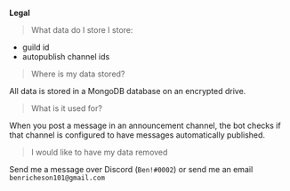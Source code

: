 **Legal**
> What data do I store
I store:
- guild id
- autopublish channel ids

> Where is my data stored?

All data is stored in a MongoDB database on an encrypted drive.

> What is it used for?

When you post a message in an announcement channel, the bot checks if that channel is configured to have messages automatically published.

> I would like to have my data removed

Send me a message over Discord (`Ben!#0002`) or send me an email `benricheson101@gmail.com`

